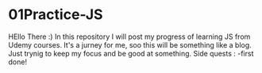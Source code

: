 # 01Practice-JS

HEllo There :) 
In this repository
I will post my progress
of learning JS from Udemy courses.
It's a jurney for me,
soo this will be something like a blog.
Just trynig to keep my focus and be good at something. 
  Side quests :
  -first done!

